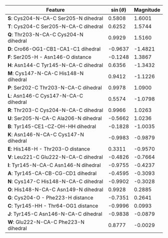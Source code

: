 | Feature | $\sin \left( \theta \right)$ | Magnitude |
|---------|------------|-----------|
| **S**: Cys204-N-CA-C Ser205-N dihedral | 0.5808 | 1.6001 |
| **T**: Cys204-C Ser205-N-CA-C dihedral | 0.6252 | 1.5744 |
| **Q**: Thr203-N-CA-C Cys204-N dihedral | 0.9929 | 1.5160 |
| **D**: Cro66-OG1-CB1-CA1-C1 dihedral | -0.9637 | -1.4821 |
| **F**: Ser205-H - Asn146-O distance | -0.1248 | 1.3867 |
| **H**: Asn144-C Tyr145-N-CA-C dihedral | 0.6356 | -1.3432 |
| **M**: Cys147-N-CA-C His148-N dihedral | 0.9412 | -1.1226 |
| **P**: Ser202-C Thr203-N-CA-C dihedral | 0.9978 | 1.0900 |
| **L**: Asn146-C Cys147-N-CA-C dihedral | 0.5574 | -1.0798 |
| **R**: Thr203-C Cys204-N-CA-C dihedral | 0.9966 | 1.0263 |
| **U**: Ser205-N-CA-C Ala206-N dihedral | -0.5662 | 1.0236 |
| **B**: Tyr145-CE1-CZ-OH-HH dihedral | -0.1828 | -1.0035 |
| **K**: Asn146-N-CA-C Cys147-N dihedral | -0.9983 | -0.9879 |
| **E**: His148-H - Thr203-O distance | 0.3311 | -0.9570 |
| **V**: Leu221-C Glu222-N-CA-C dihedral | -0.4826 | -0.7664 |
| **I**: Tyr145-N-CA-C Asn146-N dihedral | -0.9755 | -0.4237 |
| **A**: Tyr145-CA-CB-CG-CD1 dihedral | -0.4595 | -0.3093 |
| **N**: Cys147-C His148-N-CA-C dihedral | -0.9902 | -0.3028 |
| **O**: His148-N-CA-C Asn149-N dihedral | 0.9928 | 0.2885 |
| **G**: Cys204-O - Phe223-H distance | -0.7351 | 0.2641 |
| **C**: Tyr145-HH - Thr64-OG1 distance | -0.9996 | 0.0993 |
| **J**: Tyr145-C Asn146-N-CA-C dihedral | -0.9838 | -0.0879 |
| **W**: Glu222-N-CA-C Phe223-N dihedral | 0.8777 | -0.0029 |
